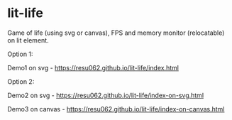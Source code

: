 # lit-life
Game of life (using svg or canvas), FPS and memory monitor (relocatable) on lit element.
 
 Option 1:
 
   Demo1 on svg    - https://resu062.github.io/lit-life/index.html

 Option 2:
 
   Demo2 on svg    - https://resu062.github.io/lit-life/index-on-svg.html
   
   Demo3 on canvas - https://resu062.github.io/lit-life/index-on-canvas.html
 
